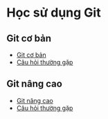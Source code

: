 # Học sử dụng Git
## Git cơ bản

- [Git cơ bản]([git-coban.md](https://github.com/cyno-software/git-training/blob/master/git-coban.md))
- [Câu hỏi thường gặp](git-coban-faq.md)


## Git nâng cao

- [Git nâng cao](git-nangcao.md)
- [Câu hỏi thường gặp](git-nangcao-faq.md)
